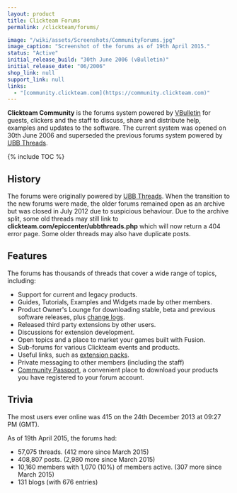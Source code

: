 ```yaml
---
layout: product
title: Clickteam Forums
permalink: /clickteam/forums/

image: "/wiki/assets/Screenshots/CommunityForums.jpg"
image_caption: "Screenshot of the forums as of 19th April 2015."
status: "Active"
initial_release_build: "30th June 2006 (vBulletin)"
initial_release_date: "06/2006"
shop_link: null
support_link: null
links:
  - "[community.clickteam.com](https://community.clickteam.com)"
---
```


**Clickteam Community** is the forums system powered by [VBulletin](https://www.vbulletin.com/)
for guests, clickers and the staff to discuss, share and distribute help, examples and
updates to the software. The current system was opened on 30th June 2006 and
superseded the previous forums system powered by [UBB Threads](https://www.ubbcentral.com/).

{% include TOC %}

## History
The forums were originally powered by [UBB Threads](https://www.ubbcentral.com/).
When the transition to the new forums were made, the older forums remained open
as an archive but was closed in July 2012 due to suspicious behaviour. Due to
the archive split, some old threads may still link to **clickteam.com/epiccenter/ubbthreads.php**
which will now return a 404 error page. Some older threads may also have duplicate posts.

## Features
The forums has thousands of threads that cover a wide range of topics, including:

* Support for current and legacy products.
* Guides, Tutorials, Examples and Widgets made by other members.
* Product Owner's Lounge for downloading stable, beta and previous software releases, plus [change logs](/changelogs/).
* Released third party extensions by other users.
* Discussions for extension development.
* Open topics and a place to market your games built with Fusion.
* Sub-forums for various Clickteam events and products.
* Useful links, such as [extension packs](/extensions/packs/).
* Private messaging to other members (including the staff)
* [Community Passport](/clickteam/passport/), a convenient place to download your products you have registered to your forum account.

## Trivia
The most users ever online was 415 on the 24th December 2013 at 09:27 PM (GMT).

As of 19th April 2015, the forums had:
* 57,075 threads. (412 more since March 2015)
* 408,807 posts. (2,980 more since March 2015)
* 10,160 members with 1,070 (10%) of members active. (307 more since March 2015)
* 131 blogs (with 676 entries)
